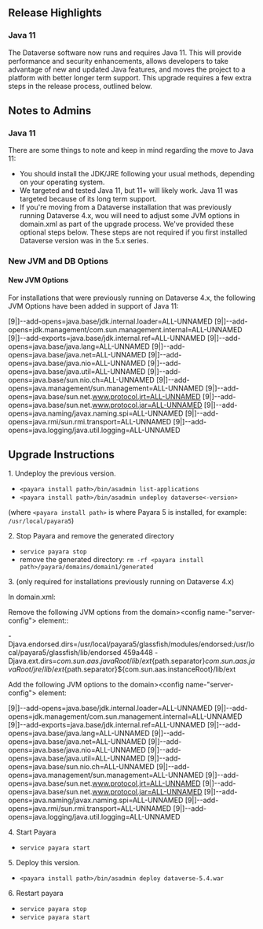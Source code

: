 ## Release Highlights

### Java 11

The Dataverse software now runs and requires Java 11. This will provide performance and security enhancements, allows developers to take advantage of new and updated Java features, and moves the project to a platform with better longer term support. This upgrade requires a few extra steps in the release process, outlined below.

## Notes to Admins

### Java 11

There are some things to note and keep in mind regarding the move to Java 11:

- You should install the JDK/JRE following your usual methods, depending on your operating system.
- We targeted and tested Java 11, but 11+ will likely work. Java 11 was targeted because of its long term support.
- If you're moving from a Dataverse installation that was previously running Dataverse 4.x, wou will need to adjust some JVM options in domain.xml as part of the upgrade process. We've provided these optional steps below. These steps are not required if you first installed Dataverse version was in the 5.x series.

### New JVM and DB Options

#### New JVM Options

For installations that were previously running on Dataverse 4.x, the following JVM Options have been added in support of Java 11:

<jvm-options>[9|]--add-opens=java.base/jdk.internal.loader=ALL-UNNAMED</jvm-options>
<jvm-options>[9|]--add-opens=jdk.management/com.sun.management.internal=ALL-UNNAMED</jvm-options>
<jvm-options>[9|]--add-exports=java.base/jdk.internal.ref=ALL-UNNAMED</jvm-options>
<jvm-options>[9|]--add-opens=java.base/java.lang=ALL-UNNAMED</jvm-options>
<jvm-options>[9|]--add-opens=java.base/java.net=ALL-UNNAMED</jvm-options>
<jvm-options>[9|]--add-opens=java.base/java.nio=ALL-UNNAMED</jvm-options>
<jvm-options>[9|]--add-opens=java.base/java.util=ALL-UNNAMED</jvm-options>
<jvm-options>[9|]--add-opens=java.base/sun.nio.ch=ALL-UNNAMED</jvm-options>
<jvm-options>[9|]--add-opens=java.management/sun.management=ALL-UNNAMED</jvm-options>
<jvm-options>[9|]--add-opens=java.base/sun.net.www.protocol.jrt=ALL-UNNAMED</jvm-options>
<jvm-options>[9|]--add-opens=java.base/sun.net.www.protocol.jar=ALL-UNNAMED</jvm-options>
<jvm-options>[9|]--add-opens=java.naming/javax.naming.spi=ALL-UNNAMED</jvm-options>
<jvm-options>[9|]--add-opens=java.rmi/sun.rmi.transport=ALL-UNNAMED</jvm-options>
<jvm-options>[9|]--add-opens=java.logging/java.util.logging=ALL-UNNAMED</jvm-options>

## Upgrade Instructions

1\. Undeploy the previous version.

- `<payara install path>/bin/asadmin list-applications`
- `<payara install path>/bin/asadmin undeploy dataverse<-version>`

(where `<payara install path>` is where Payara 5 is installed, for example: `/usr/local/payara5`)

2\. Stop Payara and remove the generated directory

- `service payara stop`
- remove the generated directory: 
`rm -rf <payara install path>/payara/domains/domain1/generated`

3\. (only required for installations previously running on Dataverse 4.x)

In domain.xml:

Remove the following JVM options from the domain><configs><config name-"server-config"><java-config> element::

  <jvm-options>-Djava.endorsed.dirs=/usr/local/payara5/glassfish/modules/endorsed:/usr/local/payara5/glassfish/lib/endorsed</jvm-options>
  459a448
  <jvm-options>-Djava.ext.dirs=${com.sun.aas.javaRoot}/lib/ext${path.separator}${com.sun.aas.javaRoot}/jre/lib/ext${path.separator}${com.sun.aas.instanceRoot}/lib/ext</jvm-options>

Add the following JVM options to the domain><configs><config name-"server-config"><java-config> element:  

  <jvm-options>[9|]--add-opens=java.base/jdk.internal.loader=ALL-UNNAMED</jvm-options>
  <jvm-options>[9|]--add-opens=jdk.management/com.sun.management.internal=ALL-UNNAMED</jvm-options>
  <jvm-options>[9|]--add-exports=java.base/jdk.internal.ref=ALL-UNNAMED</jvm-options>
  <jvm-options>[9|]--add-opens=java.base/java.lang=ALL-UNNAMED</jvm-options>
  <jvm-options>[9|]--add-opens=java.base/java.net=ALL-UNNAMED</jvm-options>
  <jvm-options>[9|]--add-opens=java.base/java.nio=ALL-UNNAMED</jvm-options>
  <jvm-options>[9|]--add-opens=java.base/java.util=ALL-UNNAMED</jvm-options>
  <jvm-options>[9|]--add-opens=java.base/sun.nio.ch=ALL-UNNAMED</jvm-options>
  <jvm-options>[9|]--add-opens=java.management/sun.management=ALL-UNNAMED</jvm-options>
  <jvm-options>[9|]--add-opens=java.base/sun.net.www.protocol.jrt=ALL-UNNAMED</jvm-options>
  <jvm-options>[9|]--add-opens=java.base/sun.net.www.protocol.jar=ALL-UNNAMED</jvm-options>
  <jvm-options>[9|]--add-opens=java.naming/javax.naming.spi=ALL-UNNAMED</jvm-options>
  <jvm-options>[9|]--add-opens=java.rmi/sun.rmi.transport=ALL-UNNAMED</jvm-options>
  <jvm-options>[9|]--add-opens=java.logging/java.util.logging=ALL-UNNAMED</jvm-options>

4\. Start Payara

- `service payara start`
  
5\. Deploy this version.

- `<payara install path>/bin/asadmin deploy dataverse-5.4.war`

6\. Restart payara

- `service payara stop`
- `service payara start`
